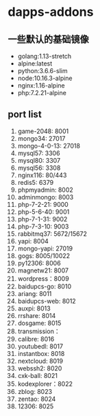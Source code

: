 # dapps-addons

## 一些默认的基础镜像
- golang:1.13-stretch
- alpine:latest
- python:3.6.6-slim
- node:10.16.3-alpine
- nginx:1.16-alpine
- php:7.2.21-alpine

## port list

1. game-2048: 8001
2. mongo34: 27017
3. mongo-4-0-13: 27018
4. mysql57: 3306
5. mysql80: 3307
6. mysql56: 3308
7. nginx116: 80/443
8. redis5: 6379
9. phpmyadmin: 8002
10. adminmongo: 8003
11. php-7-2-21: 9000
12. php-5-6-40: 9001
13. php-7-1-31: 9002
14. php-7-3-10: 9003
15. rabbitmq37: 5672/15672
16. yapi: 8004
17. mongo-yapi: 27019
18. gogs: 8005/10022
19. py12306: 8006
20. magnetw21: 8007
21. wordpress：8009
22. baidupcs-go: 8010
23. ariang: 8011
24. baidupcs-web: 8012
25. auxpi: 8013
26. rrshare: 8014
27. dosgame: 8015
28. transmission：
29. calibre: 8016
30. youtubedl: 8017
31. instantbox: 8018
32. nextcloud: 8019
33. webssh2: 8020
34. cxk-ball: 8021
35. kodexplorer：8022
36. zblog: 8023
37. zentao: 8024
38. 12306: 8025


